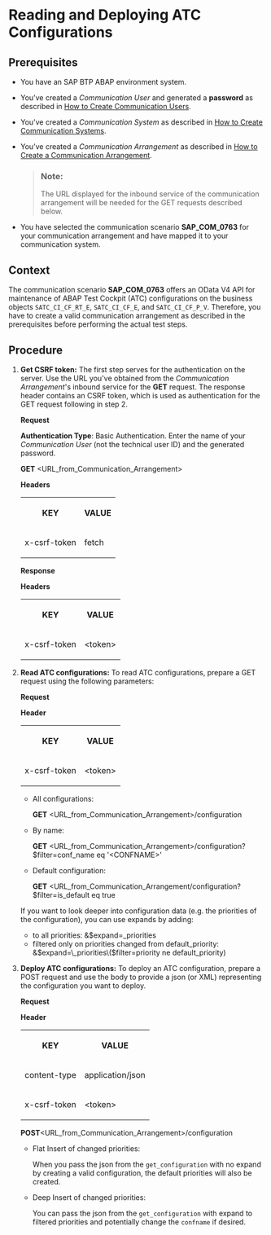 <!-- loio657285a09f7148d894c27bb8e17827cf -->

# Reading and Deploying ATC Configurations



<a name="loio657285a09f7148d894c27bb8e17827cf__prereq_ign_rdy_clb"/>

## Prerequisites

-   You have an SAP BTP ABAP environment system.

-   You’ve created a *Communication User* and generated a **password** as described in [How to Create Communication Users](../50-administration-and-ops/how-to-create-communication-users-0377ade.md).

-   You’ve created a *Communication System* as described in [How to Create Communication Systems](https://help.sap.com/docs/btp/sap-business-technology-platform/how-to-create-communication-systems?version=Cloud).
-   You’ve created a *Communication Arrangement* as described in [How to Create a Communication Arrangement](../50-administration-and-ops/how-to-create-a-communication-arrangement-a0771f6.md).

    > ### Note:  
    > The URL displayed for the inbound service of the communication arrangement will be needed for the GET requests described below.

-   You have selected the communication scenario **SAP\_COM\_0763** for your communication arrangement and have mapped it to your communication system.



## Context

The communication scenario **SAP\_COM\_0763** offers an OData V4 API for maintenance of ABAP Test Cockpit \(ATC\) configurations on the business objects `SATC_CI_CF_RT_E`, `SATC_CI_CF_E`, and `SATC_CI_CF_P_V`. Therefore, you have to create a valid communication arrangement as described in the prerequisites before performing the actual test steps.



## Procedure

1.  **Get CSRF token:** The first step serves for the authentication on the server. Use the URL you've obtained from the *Communication Arrangement*'s inbound service for the **GET** request. The response header contains an CSRF token, which is used as authentication for the GET request following in step 2.

    **Request**

    **Authentication Type**: Basic Authentication. Enter the name of your *Communication User* \(not the technical user ID\) and the generated password.

    **GET** <URL\_from\_Communication\_Arrangement\>

    **Headers**


    <table>
    <tr>
    <th valign="top">

    KEY


    
    </th>
    <th valign="top">

    VALUE


    
    </th>
    </tr>
    <tr>
    <td valign="top">
    
    x-csrf-token


    
    </td>
    <td valign="top">
    
    fetch


    
    </td>
    </tr>
    </table>
    
    **Response**

    **Headers**


    <table>
    <tr>
    <th valign="top">

    KEY


    
    </th>
    <th valign="top">

    VALUE


    
    </th>
    </tr>
    <tr>
    <td valign="top">
    
    x-csrf-token


    
    </td>
    <td valign="top">
    
    <token\>


    
    </td>
    </tr>
    </table>
    
2.  **Read ATC configurations:** To read ATC configurations, prepare a GET request using the following parameters:

    **Request**

    **Header**


    <table>
    <tr>
    <th valign="top">

    KEY


    
    </th>
    <th valign="top">

    VALUE


    
    </th>
    </tr>
    <tr>
    <td valign="top">
    
    x-csrf-token


    
    </td>
    <td valign="top">
    
    <token\>


    
    </td>
    </tr>
    </table>
    
    -   All configurations:

        **GET** <URL\_from\_Communication\_Arrangement\>/configuration

    -   By name:

        **GET** <URL\_from\_Communication\_Arrangement\>/configuration?$filter=conf\_name eq '<CONFNAME\>'

    -   Default configuration:

        **GET** <URL\_from\_Communication\_Arrangement/configuration?$filter=is\_default eq true


    If you want to look deeper into configuration data \(e.g. the priorities of the configuration\), you can use expands by adding:

    -   to all priorities: &$expand=\_priorities
    -   filtered only on priorities changed from default\_priority: &$expand=\_priorities\($filter=priority ne default\_priority\)

3.  **Deploy ATC configurations:** To deploy an ATC configuration, prepare a POST request and use the body to provide a json \(or XML\) representing the configuration you want to deploy.

    **Request**

    **Header**


    <table>
    <tr>
    <th valign="top">

    KEY


    
    </th>
    <th valign="top">

    VALUE


    
    </th>
    </tr>
    <tr>
    <td valign="top">
    
    content-type


    
    </td>
    <td valign="top">
    
    application/json


    
    </td>
    </tr>
    <tr>
    <td valign="top">
    
    x-csrf-token


    
    </td>
    <td valign="top">
    
    <token\>


    
    </td>
    </tr>
    </table>
    
    **POST**<URL\_from\_Communication\_Arrangement\>/configuration

    -   Flat Insert of changed priorities:

        When you pass the json from the `get_configuration` with no expand by creating a valid configuration, the default priorities will also be created.

    -   Deep Insert of changed priorities:

        You can pass the json from the `get_configuration` with expand to filtered priorities and potentially change the `confname` if desired.



